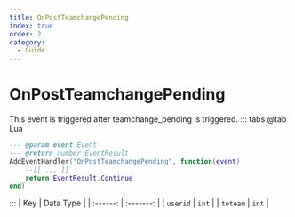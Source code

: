 ```yaml
---
title: OnPostTeamchangePending
index: true
order: 2
category:
  - Guide
---
```


# OnPostTeamchangePending
This event is triggered after teamchange_pending is triggered.
::: tabs
@tab Lua
```lua
--- @param event Event
--- @return number EventResult
AddEventHandler("OnPostTeamchangePending", function(event)
    --[[ ... ]]
    return EventResult.Continue
end)
```

:::
|    Key   | Data Type |
| :------: | :-------: |
| `userid` |   `int`   |
| `toteam` |   `int`   |